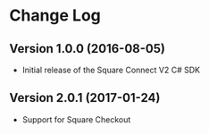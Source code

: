 # Change Log

## Version 1.0.0 (2016-08-05)

* Initial release of the Square Connect V2 C# SDK

## Version 2.0.1 (2017-01-24)

* Support for Square Checkout